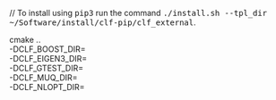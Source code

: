 // To install using <tt>pip3</tt> run the command <tt>./install.sh --tpl_dir ~/Software/install/clf-pip/clf_external</tt>.

cmake .. \
    -DCLF_BOOST_DIR= \
    -DCLF_EIGEN3_DIR= \
    -DCLF_GTEST_DIR= \
    -DCLF_MUQ_DIR= \
    -DCLF_NLOPT_DIR=
